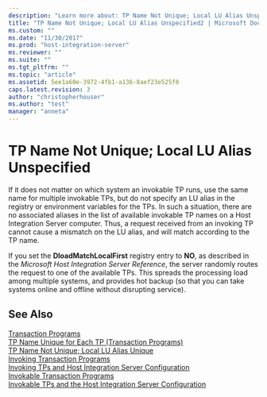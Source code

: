 ```yaml
---
description: "Learn more about: TP Name Not Unique; Local LU Alias Unspecified"
title: "TP Name Not Unique; Local LU Alias Unspecified2 | Microsoft Docs"
ms.custom: ""
ms.date: "11/30/2017"
ms.prod: "host-integration-server"
ms.reviewer: ""
ms.suite: ""
ms.tgt_pltfrm: ""
ms.topic: "article"
ms.assetid: 5ee1a60e-3972-4fb1-a136-8aef23e525f0
caps.latest.revision: 3
author: "christopherhouser"
ms.author: "test"
manager: "anneta"
---
```

# TP Name Not Unique; Local LU Alias Unspecified
If it does not matter on which system an invokable TP runs, use the same name for multiple invokable TPs, but do not specify an LU alias in the registry or environment variables for the TPs. In such a situation, there are no associated aliases in the list of available invokable TP names on a Host Integration Server computer. Thus, a request received from an invoking TP cannot cause a mismatch on the LU alias, and will match according to the TP name.  
  
 If you set the **DloadMatchLocalFirst** registry entry to **NO**, as described in the *Microsoft Host Integration Server Reference*, the server randomly routes the request to one of the available TPs. This spreads the processing load among multiple systems, and provides hot backup (so that you can take systems online and offline without disrupting service).  
  
## See Also  
 [Transaction Programs](../core/transaction-programs2.md)   
 [TP Name Unique for Each TP (Transaction Programs)](../core/tp-name-unique-for-each-tp-transaction-programs-1.md)   
 [TP Name Not Unique; Local LU Alias Unique](../core/tp-name-not-unique;-local-lu-alias-unique2.md)   
 [Invoking Transaction Programs](../core/invoking-transaction-programs1.md)   
 [Invoking TPs and Host Integration Server Configuration](../core/invoking-tps-and-host-integration-server-configuration1.md)   
 [Invokable Transaction Programs](../core/invokable-transaction-programs2.md)   
 [Invokable TPs and the Host Integration Server Configuration](../core/invokable-tps-and-the-host-integration-server-configuration1.md)
